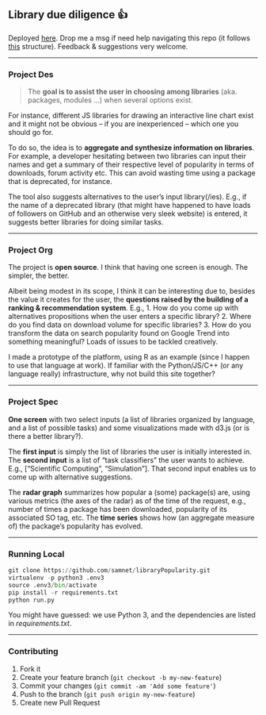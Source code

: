 

## Library due diligence :+1:

Deployed [here](https://lolipop0.herokuapp.com/).
Drop me a msg if need help navigating this repo (it follows [this](http://exploreflask.com/en/latest/organizing.html) structure).
Feedback & suggestions very welcome.

---

### Project Des

> The **goal is to assist the user in choosing among libraries** (aka. packages, modules ...)  when several options exist.

For instance, different JS libraries for drawing an interactive line chart exist and it might not be obvious – if you are inexperienced – which one you should go for.

To do so, the idea is to **aggregate and synthesize information on libraries**. For example, a developer hesitating between two libraries can input their names and get a summary of their respective level of popularity in terms of downloads, forum activity etc. This can avoid wasting time using a package that is deprecated, for instance.

The tool also suggests alternatives to the user’s input library(/ies). E.g., if the name of a deprecated library (that might have happened to have loads of followers on GitHub and an otherwise very sleek website) is entered, it suggests better libraries for doing similar tasks.

---
### Project Org

The project is **open source**. I think that having one screen is enough. The simpler, the better.

Albeit being modest in its scope, I think it can be interesting due to, besides the value it creates for the user, the **questions raised by the building of a ranking & recommendation system**. E.g., 1. How do you come up with alternatives propositions when the user enters a specific library? 2. Where do you find data on download volume for specific libraries? 3. How do you transform the data on search popularity found on Google Trend into something meaningful? Loads of issues to be tackled creatively.

I made a prototype of the platform, using R as an example (since I happen to use that language at work). If familiar with the Python/JS/C++ (or any language really) infrastructure, why not build this site together?

---

### Project Spec

**One screen** with two select inputs (a list of libraries organized by language, and a list of possible tasks) and some visualizations made with d3.js (or is there a better library?).

The **first input** is simply the list of libraries the user is initially interested in. The **second input** is a list of “task classifiers” the user wants to achieve. E.g., [“Scientific Computing”, “Simulation”]. That second input enables us to come up with alternative suggestions.

The **radar graph** summarizes how popular a (some) package(s) are, using various metrics (the axes of the radar) as of the time of the request, e.g., number of times a package has been downloaded, popularity of its associated SO tag, etc. The **time series** shows how (an aggregate measure of) the package’s popularity has evolved. 

---

### Running Local


```python
git clone https://github.com/samnet/libraryPopularity.git
virtualenv -p python3 .env3
source .env3/bin/activate
pip install -r requirements.txt  
python run.py
```

You might have guessed: we use Python 3, and the dependencies are listed in *requirements.txt*.

---

### Contributing

1. Fork it
2. Create your feature branch (`git checkout -b my-new-feature`)
3. Commit your changes (`git commit -am 'Add some feature'`)
4. Push to the branch (`git push origin my-new-feature`)
5. Create new Pull Request
